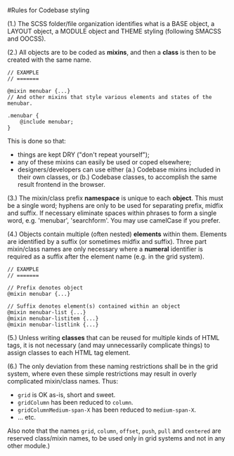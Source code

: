 #Rules for Codebase styling

(1.) The SCSS folder/file organization identifies what is a BASE object, a LAYOUT object, a MODULE object and THEME styling (following SMACSS and OOCSS).

(2.) All objects are to be coded as **mixins**, and then a **class** is then to be created with the same name.

```
// EXAMPLE
// =======

@mixin menubar {...}
// And other mixins that style various elements and states of the menubar.

.menubar {
    @include menubar;
}
```

This is done so that:
- things are kept DRY ("don't repeat yourself");
- any of these mixins can easily be used or coped elsewhere;
- designers/developers can use either (a.) Codebase mixins included in their own classes, or (b.) Codebase classes, to accomplish the same result frontend in the browser.

(3.) The mixin/class prefix **namespace** is unique to each **object**. This must be a single word; hyphens are only to be used for separating prefix, midfix and suffix. If necessary eliminate spaces within phrases to form a single word, e.g. 'menubar', 'searchform'. You may use camelCase if you prefer.

(4.) Objects contain multiple (often nested) **elements** within them. Elements are identified by a suffix (or sometimes midfix and suffix). Three part mixin/class names are only necessary where a **numeral** identifier is required as a suffix after the element name (e.g. in the grid system).

```
// EXAMPLE
// =======

// Prefix denotes object
@mixin menubar {...}

// Suffix denotes element(s) contained within an object
@mixin menubar-list {...}
@mixin menubar-listitem {...}
@mixin menubar-listlink {...}
```

(5.) Unless writing **classes** that can be reused for multiple kinds of HTML tags, it is not necessary (and may unnecessarily complicate things) to assign classes to each HTML tag element.

(6.) The only deviation from these naming restrictions shall be in the grid system, where even these simple restrictions may result in overly complicated mixin/class names. Thus:
- `grid` is OK as-is, short and sweet.
- `gridColumn` has been reduced to `column`.
- `gridColumnMedium-span-X` has been reduced to `medium-span-X`.
- ... etc.

Also note that the names `grid`, `column`, `offset`, `push`, `pull` and `centered` are reserved class/mixin names, to be used only in grid systems and not in any other module.)
